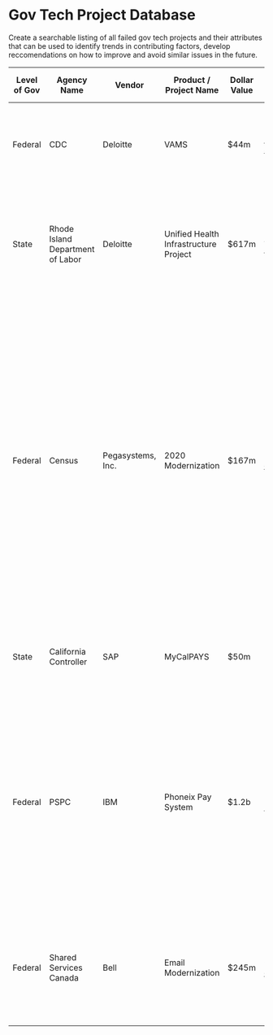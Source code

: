 # Gov Tech Project Database

Create a searchable listing of all failed gov tech projects and their attributes that can be used to identify trends in contributing factors, develop reccomendations on how to improve and avoid similar issues in the future.

| Level of Gov    | Agency Name | Vendor    | Product / Project Name    | Dollar Value | Links to Media Coverage    | Description of Project/ Outcome |
| ---   | --- | ---   | ---    | ---  | ---    | ---  |
| Federal  | CDC | Deloitte   | VAMS    | $44m | https://www.technologyreview.com/2021/01/30/1017086/cdc-44-million-vaccine-data-vams-problems   | Software deployed but usability low, many states switching to other vendors because of reported issues |
| State | Rhode Island Department of Labor | Deloitte | Unified Health Infrastructure Project | $617m | _Providence Journal:_ “[UHIP debacle: R.I. to extend contract, as Deloitte agrees to more concessions](https://www.providencejournal.com/news/20190315/uhip-debacle-ri-to-extend-contract-as-deloitte-agrees-to-more-concessions),” [RI UHIP Data & Reports](http://www.transparency.ri.gov/uhip/) | The 2016 launch of this unified eligibility system failed, and RI has spent the intervening years tightly managing the vendor’s work to get the promised functionality |
| Federal | Census | Pegasystems, Inc.  | 2020 Modernization | $167m | Reuters: [2020 U.S. census plagued by hacking threats, cost overruns](https://www.reuters.com/article/usa-census-technology/corrected-special-report-2020-u-s-census-plagued-by-hacking-threats-cost-overruns-idUSL8N27V52J) | "The bureau chose Pegasystems Inc, reasoning that outsourcing would be cheaper and more effective.  Three years later, the project faces serious reliability and security problems, according to Reuters interviews with six technology professionals currently or formerly involved in the census digitization effort. And its projected cost has doubled to $167 million — about $40 million more than the bureau’s 2016 cost projection for building the site in-house." |
| State | California Controller | SAP | MyCalPAYS | $50m | IDG: [California sues SAP over failed payroll software project](https://www.computerworld.com/article/2486247/california-sues-sap-over-failed-payroll-software-project.html) | The state comptroller terminated the project after a high rate of serious payroll errors. |
| Federal | PSPC | IBM | Phoneix Pay System | $1.2b | IEEE Spectrum: [Canadian Government’s Phoenix Pay System an “Incomprehensible Failure”](https://spectrum.ieee.org/riskfactor/computing/software/canadian-governments-phoenix-pay-system-an-incomprehensible-failure) | “The building and implementation of Phoenix was an incomprehensible failure of project management and oversight… Overall, we found that there was no oversight of the Phoenix project, which allowed Phoenix executives to implement the system even though they knew it had significant problems.” |
| Federal | Shared Services Canada | Bell | Email Modernization | $245m | CBC News: [Bell Canada must 'honour' commitment to modernize email system, government says”](https://www.cbc.ca/news/politics/federal-government-email-bell-ssc-1.4129528) | “Overdue by more than two years, there's still no word on when Bell Canada will make good on a $245-million contract to modernize the government's email system.” |
